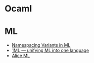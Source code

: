 Ocaml
=====
# ML
* [Namespacing Variants in ML](http://keleshev.com/namespacing-variants-in-ml)
* [1ML — unifying ML into one language](http://www.mpi-sws.org/~rossberg/1ml/)
* [Alice ML](http://www.ps.uni-saarland.de/alice/)